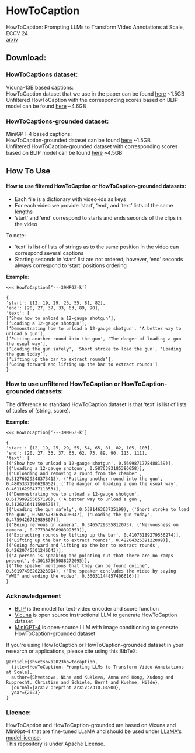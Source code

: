 # HowToCaption #
HowToCaption: Prompting LLMs to Transform Video Annotations at Scale, ECCV 24  
[arxiv](https://arxiv.org/pdf/2310.04900.pdf)


## Download:  

### HowToCaptions dataset:  
Vicuna-13B based captions:   
HowToCaption dataset that we use in the paper can be found [here](https://drive.google.com/file/d/1GU6G29RcVO8Og9D5CsJDS24kRs3bpJ2a/view?usp=drive_link) ~1.5GB   
Unfiltered HowToCaption with the corresponding scores based on BLIP model can be found [here](https://drive.google.com/file/d/1Do_anJj-FB8lGINKbUgbj7vd8AQaByzY/view?usp=drive_link) ~4.6GB   

### HowToCaptions-grounded dataset:  
MiniGPT-4  based captions:  
HowToCaption-grounded dataset can be found [here](https://drive.google.com/file/d/1zBXyCHgO8zrytd1m3ohq3eF3nFEwAMki/view?usp=drive_link) ~1.5GB   
Unfiltered HowToCaption-grounded dataset with corresponding scores based on BLIP model can be found [here](https://drive.google.com/file/d/1uNqxfEgviOt-Fmr9qMb0D3OhZ3LlqeIv/view?usp=drive_link) ~4.5GB  

## How To Use  

#### How to use filtered HowToCaption or HowToCaption-grounded datasets:  
* Each file is a dictionary with video-ids as keys 
* For each video we provide ‘start’, ‘end’, and ‘text’ lists of the same lengths  
* ’start’ and ‘end’ correspond to starts and ends seconds of the clips in the video

  
To note: 
- ‘text’ is list of lists of strings as to the same position in the video can correspond several captions
- Starting seconds in ‘start’ list are not ordered; however, ‘end’ seconds always correspond  to ’start’ positions ordering


**Example**:   

```
<<< HowToCaption[‘---39MFGZ-k’]   

{
'start': [12, 19, 29, 25, 55, 81, 82], 
'end': [20, 27, 37, 33, 63, 89, 90], 
'text': [
[‘Show how to unload a 12-gauge shotgun’], 
[‘Loading a 12-gauge shotgun’], 
[‘Demonstrating how to unload a 12-gauge shotgun', 'A better way to unload a gun’], 
[‘Putting another round into the gun', 'The danger of loading a gun the usual way’], 
[‘Loading the gun safely', 'Short stroke to load the gun', 'Loading the gun today’], 
[‘Lifting up the bar to extract rounds’], 
[‘Going forward and lifting up the bar to extract rounds'] 
}
```

### How to use unfiltered HowToCaption or HowToCaption-grounded datasets:  

The difference to standard HowToCaption dataset is that ‘text’ is list of lists of tuples of (string, score).

**Example**:
```
<<< HowToCaption[‘---39MFGZ-k’]

{
'start': [12, 19, 25, 29, 55, 54, 65, 81, 82, 105, 103], 
'end': [20, 27, 33, 37, 63, 62, 73, 89, 90, 113, 111], 
'text': [
[('Show how to unload a 12-gauge shotgun', 0.5699871778488159)], 
[('Loading a 12-gauge shotgun', 0.5876383185386658)], 
[('Unloading and removing a round from the chamber', 0.31276029348373413), ('Putting another round into the gun', 0.4805337190628052), ('The danger of loading a gun the usual way', 0.4611629843711853)],
[('Demonstrating how to unload a 12-gauge shotgun', 0.617999255657196), ('A better way to unload a gun', 0.5126216411590576)], 
[('Loading the gun safely', 0.539146363735199), ('Short stroke to load the gun', 0.5076732635498047), ('Loading the gun today', 0.4759426712989807)], 
[('Being nervous on camera', 0.3465729355812073), ('Nervousness on camera', 0.27738460898399353)], 
[('Extracting rounds by lifting up the bar', 0.41076189279556274)], 
[('Lifting up the bar to extract rounds', 0.4220432639122009)], 
[('Going forward and lifting up the bar to extract rounds', 0.42620745301246643)], 
[('A person is speaking and pointing out that there are no ramps present', 0.30187565088272095)], 
[('The speaker mentions that they can be found online', 0.30197498202323914), ('The speaker concludes the video by saying "WWE" and ending the video', 0.36031144857406616)]]
}
```


### Acknowledgement
* [BLIP](https://github.com/salesforce/BLIP) is the model for text-video encoder and score function
* [Vicuna](https://github.com/lm-sys/FastChat/tree/main) is open source instructional LLM to generate HowToCaption dataset
* [MiniGPT-4](https://github.com/Vision-CAIR/MiniGPT-4) is open-source LLM with image conditioning  to generate HowToCaption-grounded dataset


If you're using HowToCaption or HowToCaption-grounded dataset in your research or applications, please cite using this BibTeX:

```
@article{shvetsova2023howtocaption,
  title={HowToCaption: Prompting LLMs to Transform Video Annotations at Scale},
  author={Shvetsova, Nina and Kukleva, Anna and Hong, Xudong and Rupprecht, Christian and Schiele, Bernt and Kuehne, Hilde},
  journal={arXiv preprint arXiv:2310.04900},
  year={2023}
}
```


### Licence: 

HowToCaption and HowToCaption-grounded are based on Vicuna and MiniGpt-4 that are fine-tuned LLaMA and should be used under [LLaMA's model license](https://github.com/facebookresearch/llama/blob/main/LICENSE).   
This repository is under Apache License. 


